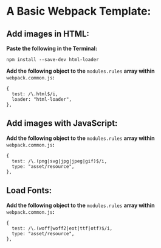 # A Basic Webpack Template:

## Add images in HTML:
**Paste the following in the Terminal:**
```
npm install --save-dev html-loader
```

**Add the following object to the** `modules.rules` **array within** `webpack.common.js`**:**
```
{
  test: /\.html$/i,
  loader: "html-loader",
},
```

## Add images with JavaScript:
**Add the following object to the** `modules.rules` **array within** `webpack.common.js`**:**
```
{
  test: /\.(png|svg|jpg|jpeg|gif)$/i,
  type: "asset/resource",
},
```

## Load Fonts:
**Add the following object to the** `modules.rules` **array within** `webpack.common.js`**:**
```
{
  test: /\.(woff|woff2|eot|ttf|otf)$/i,
  type: "asset/resource",
},
```